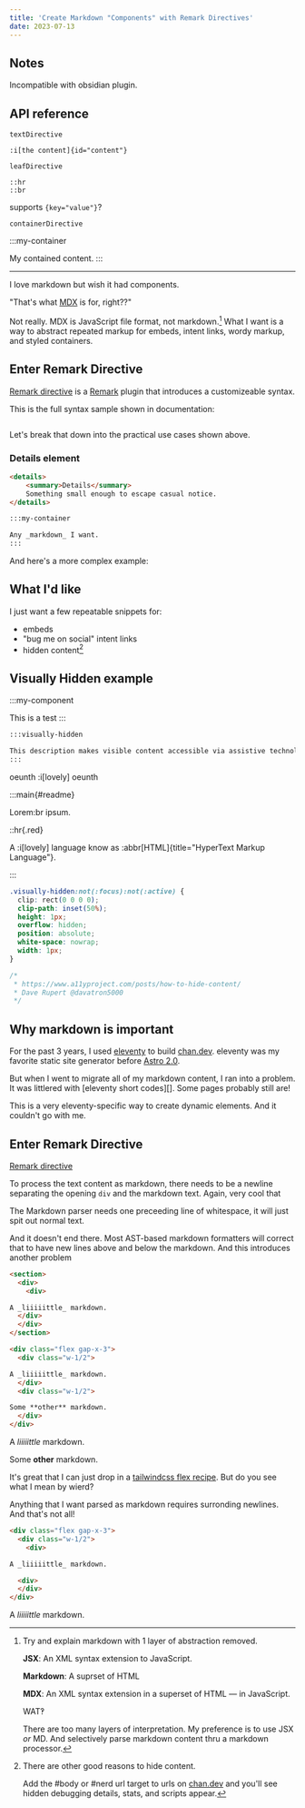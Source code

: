 ```yaml
---
title: 'Create Markdown "Components" with Remark Directives'
date: 2023-07-13
---
```


## Notes

Incompatible with obsidian plugin.

## API reference

`textDirective`

```
:i[the content]{id="content"}
```

`leafDirective`

```
::hr
::br
```

supports `{key="value"}`?

`containerDirective`

:::my-container

My contained content.
:::

---

I love markdown but wish it had components.

"That's what [MDX][] is for, right??"

Not really. MDX is JavaScript file format, not markdown.[^1]
What I want is a way to abstract repeated markup for embeds, intent links, wordy markup, and styled containers.

[^1]:
    Try and explain markdown with 1 layer of abstraction removed.

    **JSX**: An XML syntax extension to JavaScript.

    **Markdown**: A suprset of HTML

    **MDX**: An XML syntax extension in a superset of HTML — in JavaScript.

    WAT‽

    There are too many layers of interpretation. My preference is to use JSX _or_ MD. And selectively parse markdown content thru a markdown processor.

[MDX]: https://mdxjs.com/ "MDX documentation"

## Enter Remark Directive

[Remark directive][] is a [Remark][] plugin that introduces a customizeable syntax.

This is the full syntax sample shown in documentation:

```markdown

```

Let's break that down into the practical use cases shown above.

[remark]: https://remark.js.org/ "Remark: markdown processor powered by plugins"

### Details element

```markdown
<details>
    <summary>Details</summary>
    Something small enough to escape casual notice.
</details>
```

```markdown
:::my-container

Any _markdown_ I want.
:::
```

And here's a more complex example:

## What I'd like

I just want a few repeatable snippets for:

- embeds
- "bug me on social" intent links
- hidden content[^2]

[^2]: There are other good reasons to hide content.

    Add the #body or #nerd url target to urls on [chan.dev][] and you'll see hidden debugging details, stats, and scripts appear.

## Visually Hidden example

:::my-component

This is a test
:::

```markdown
:::visually-hidden

This description makes visible content accessible via assistive technologies.
:::
```

oeunth :i[lovely] oeunth

:::main{#readme}

Lorem:br
ipsum.

::hr{.red}

A :i[lovely] language know as :abbr[HTML]{title="HyperText Markup Language"}.

:::

```css
.visually-hidden:not(:focus):not(:active) {
  clip: rect(0 0 0 0);
  clip-path: inset(50%);
  height: 1px;
  overflow: hidden;
  position: absolute;
  white-space: nowrap;
  width: 1px;
}

/*
 * https://www.a11yproject.com/posts/how-to-hide-content/
 * Dave Rupert @davatron5000
 */
```

## Why markdown is important

For the past 3 years, I used [eleventy][] to build [chan.dev][]. eleventy was my favorite static site generator before [Astro 2.0][Astro].

But when I went to migrate all of my markdown content, I ran into a problem. It was littlered with [eleventy short codes][].
Some pages probably still are!

This is a very eleventy-specific way to create dynamic elements. And it couldn't go with me.

[Eleventy]: https://www.11ty.dev/ "Eleventy, a simpler static site generator"
[chan.dev]: htps://chan.dev "the chaotic digital garden of chantastic"
[Astro]: https://astro.build/blog/astro-2/ "Astro 2.0 announcement post"
[Eleventy shortcodes]: https://www.11ty.dev/docs/shortcodes/ "Template Language custom tags"

## Enter Remark Directive

[Remark directive][]

[remark directive]: https://github.com/remarkjs/remark-directive

To process the text content as markdown, there needs to be a newline separating the opening `div` and the markdown text.
Again, very cool that

The Markdown parser needs one preceeding line of whitespace, it will just spit out normal text.

<!-- ![examples]() -->

And it doesn't end there.
Most AST-based markdown formatters will correct that to have new lines above and below the markdown.
And this introduces another problem

<!-- prettier-ignore-start -->
```markdown
<section>
  <div>
    <div>

A _liiiiittle_ markdown.
  </div>
  </div>
</section>
```

```markdown
<div class="flex gap-x-3">
  <div class="w-1/2">

A _liiiiittle_ markdown.
  </div>
  <div class="w-1/2">

Some **other** markdown.
  </div>
</div>
```
<!-- prettier-ignore-end -->

<div class="flex gap-x-3">
  <div class="w-1/2">

A _liiiiittle_ markdown.

  </div>
  <div class="w-1/2">

Some **other** markdown.

  </div>
</div>

It's great that I can just drop in a [tailwindcss flex recipe](https://v1.tailwindcss.com/components/flexbox-grids "tailwindcss flexbox grids documentation and recipes"). But do you see what I mean by wierd?

Anything that I want parsed as markdown requires surronding newlines.
And that's not all!

<!-- prettier-ignore-start -->

```markdown
<div class="flex gap-x-3">
  <div class="w-1/2">
    <div>

A _liiiiittle_ markdown.

  <div>
  </div>
</div>
```

<div class="flex gap-x-3">
  <div class="w-1/2">
    <div>

A _liiiiittle_ markdown.

  <div>
  </div>
</div>
<!-- prettier-ignore-end -->
